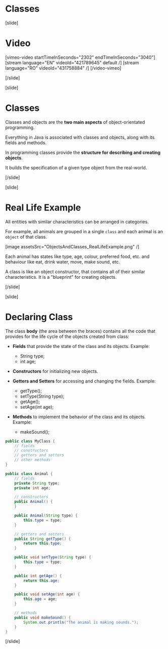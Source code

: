 # Classes

[slide]
# Video

[vimeo-video startTimeInSeconds="2302" endTimeInSeconds="3040"]
[stream language="EN" videoId="421789645" default /]
[stream language="RO" videoId="431758884"  /]
[/video-vimeo]

[/slide]

[slide]
# Classes

Classes and objects are the **two main aspects** of object-orientated programming. 

Everything in Java is associated with classes and objects, along with its fields and methods.

In programming classes provide the **structure for describing and creating objects**. 

It builds the specification of a given type object from the real-world.


[/slide]

[slide]
# Real Life Example

All entities with similar characteristics can be arranged in categories.

For example, all animals are grouped in a single `class` and each animal is an `object` of that class.

[image assetsSrc="ObjectsAndClasses_RealLifeExample.png" /]

Each animal has states like type, age, colour, preferred food, etc. and behaviour like eat, drink water, move, make sound, etc. 

A class is like an object constructor, that contains all of their similar characteristics. It is a "blueprint" for creating objects.


[/slide]

[slide]
# Declaring Class

The class **body** (the area between the braces) contains all the code that provides for the life cycle of the objects created from class:
- **Fields** that provide the state of the class and its objects. Example: 
  - String type; 
  - int age;

- **Constructors** for initializing new objects.

- **Getters and Setters** for accessing and changing the fields. Example: 
  - getType(); 
  - setType(String type);
  - getAge();
  - setAge(int age);
 
- **Methods** to implement the behavior of the class and its objects. Example: 
  - makeSound();


```java
public class MyClass {
    // fields
    // constructors
    // getters and setters
    // other methods
}
```

```java
public class Animal {
    // fields
    private String type;
    private int age;

    // constructors
    public Animal() {
    }

    public Animal(String type) {
        this.type = type;
    }

    // getters and setters
    public String getType() {
        return this.type;
    }

    public void setType(String type) {
        this.type = type;
    }

    public int getAge() {
        return this.age;
    }

    public void setAge(int age) {
        this.age = age;
    }

    // methods
    public void makeSound() {
        System.out.println("The animal is making sounds.");
    }
}
```

[/slide]